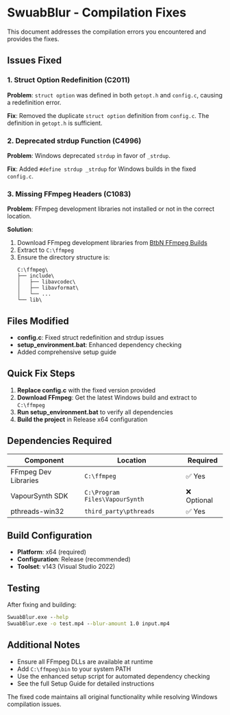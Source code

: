 # SwuabBlur - Compilation Fixes

This document addresses the compilation errors you encountered and provides the fixes.

## Issues Fixed

### 1. Struct Option Redefinition (C2011)
**Problem**: `struct option` was defined in both `getopt.h` and `config.c`, causing a redefinition error.

**Fix**: Removed the duplicate `struct option` definition from `config.c`. The definition in `getopt.h` is sufficient.

### 2. Deprecated strdup Function (C4996)
**Problem**: Windows deprecated `strdup` in favor of `_strdup`.

**Fix**: Added `#define strdup _strdup` for Windows builds in the fixed `config.c`.

### 3. Missing FFmpeg Headers (C1083)
**Problem**: FFmpeg development libraries not installed or not in the correct location.

**Solution**: 
1. Download FFmpeg development libraries from [BtbN FFmpeg Builds](https://github.com/BtbN/FFmpeg-Builds/releases)
2. Extract to `C:\ffmpeg`
3. Ensure the directory structure is:
   ```
   C:\ffmpeg\
   ├── include\
   │   ├── libavcodec\
   │   ├── libavformat\
   │   └── ...
   └── lib\
   ```

## Files Modified

- **config.c**: Fixed struct redefinition and strdup issues
- **setup_environment.bat**: Enhanced dependency checking
- Added comprehensive setup guide

## Quick Fix Steps

1. **Replace config.c** with the fixed version provided
2. **Download FFmpeg**: Get the latest Windows build and extract to `C:\ffmpeg`
3. **Run setup_environment.bat** to verify all dependencies
4. **Build the project** in Release x64 configuration

## Dependencies Required

| Component | Location | Required |
|-----------|----------|----------|
| FFmpeg Dev Libraries | `C:\ffmpeg` | ✅ Yes |
| VapourSynth SDK | `C:\Program Files\VapourSynth` | ❌ Optional |
| pthreads-win32 | `third_party\pthreads` | ✅ Yes |

## Build Configuration

- **Platform**: x64 (required)
- **Configuration**: Release (recommended)
- **Toolset**: v143 (Visual Studio 2022)

## Testing

After fixing and building:

```cmd
SwuabBlur.exe --help
SwuabBlur.exe -o test.mp4 --blur-amount 1.0 input.mp4
```

## Additional Notes

- Ensure all FFmpeg DLLs are available at runtime
- Add `C:\ffmpeg\bin` to your system PATH
- Use the enhanced setup script for automated dependency checking
- See the full Setup Guide for detailed instructions

The fixed code maintains all original functionality while resolving Windows compilation issues.